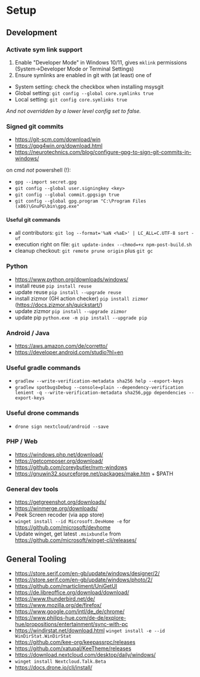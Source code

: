 # Setup

## Development

### Activate sym link support

1. Enable "Developer Mode" in Windows 10/11, gives `mklink` permissions (System->Developer Mode _or_ Terminal Settings)
2. Ensure symlinks are enabled in git with (at least) one of
  - System setting: check the checkbox when installing msysgit
  - Global setting: `git config --global core.symlinks true`
  - Local setting: `git config core.symlinks true`

*And not overridden by a lower level config set to false.*

### Signed git commits

- https://git-scm.com/download/win
- https://gpg4win.org/download.html
- https://neurotechnics.com/blog/configure-gpg-to-sign-git-commits-in-windows/

on cmd _not_ powershell (!):

- `gpg --import secret.gpg`
- `git config --global user.signingkey <key>`
- `git config --global commit.gpgsign true`
- `git config --global gpg.program "C:\Program Files (x86)\GnuPG\bin\gpg.exe"`

#### Useful git commands

- all contributors: `git log --format='%aN <%aE>' | LC_ALL=C.UTF-8 sort -uf`
- execution right on file: `git update-index --chmod=+x npm-post-build.sh`
- cleanup checkout: `git remote prune origin` plus `git gc`

### Python

- https://www.python.org/downloads/windows/
- install reuse `pip install reuse`
- update reuse `pip install --upgrade reuse`
- install zizmor (GH action checker) `pip install zizmor` (https://docs.zizmor.sh/quickstart/)
- update zizmor `pip install --upgrade zizmor`
- update pip `python.exe -m pip install --upgrade pip`

### Android / Java

- https://aws.amazon.com/de/corretto/
- https://developer.android.com/studio?hl=en

### Useful gradle commands

- `gradlew --write-verification-metadata sha256 help --export-keys`
- `gradlew spotbugsDebug --console=plain --dependency-verification lenient -q --write-verification-metadata sha256,pgp dependencies --export-keys`

### Useful drone commands

- `drone sign nextcloud/android --save`

### PHP / Web

- https://windows.php.net/download/
- https://getcomposer.org/download/
- https://github.com/coreybutler/nvm-windows
- https://gnuwin32.sourceforge.net/packages/make.htm + $PATH

### General dev tools

- https://getgreenshot.org/downloads/
- https://winmerge.org/downloads/
- Peek Screen recoder (via app store)
- `winget install --id Microsoft.DevHome -e` for https://github.com/microsoft/devhome
- Update winget, get latest `.msixbundle` from https://github.com/microsoft/winget-cli/releases/

## General Tooling

- https://store.serif.com/en-gb/update/windows/designer/2/
- https://store.serif.com/en-gb/update/windows/photo/2/
- https://github.com/marticliment/UniGetUI
- https://de.libreoffice.org/download/download/
- https://www.thunderbird.net/de/
- https://www.mozilla.org/de/firefox/
- https://www.google.com/intl/de_de/chrome/
- https://www.philips-hue.com/de-de/explore-hue/propositions/entertainment/sync-with-pc
- https://windirstat.net/download.html `winget install -e --id WinDirStat.WinDirStat`
- https://github.com/kee-org/keepassrpc/releases
- https://github.com/xatupal/KeeTheme/releases
- https://download.nextcloud.com/desktop/daily/windows/
- `winget install Nextcloud.Talk.Beta`
- https://docs.drone.io/cli/install/
